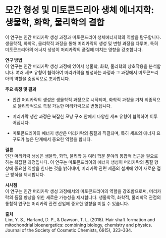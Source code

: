 
# 모간 형성 및 미토콘드리아 생체 에너지학: 생물학, 화학, 물리학의 결합

이 연구는 인간 머리카락 생성 과정과 미토콘드리아 생체에너지학의 역할을 탐구합니다. 생물학적, 화학적, 물리학적 과정을 통해 머리카락의 생성 및 변형 과정을 다루며, 특히 미토콘드리아의 에너지 생성이 머리카락의 품질에 미치는 영향을 강조합니다.

**연구 방법**     
이 연구는 인간 머리카락 생성 과정에 있어서 생물학, 화학, 물리학의 상호작용을 분석합니다. 여러 세포 유형이 협력하여 머리카락을 형성하는 과정과 그 과정에서 미토콘드리아의 역할을 중점적으로 조사합니다.

**주요 측정 및 결과**

 - 인간 머리카락의 생성은 생물학적 과정으로 시작되며, 화학적 과정을 거쳐 최종적으로 물리학적으로 측정 가능한 머리카락으로 변형됩니다.
 
- 머리카락 생산 과정은 복잡한 모낭 구조 안에서 다양한 세포 유형이 협력하여 이루어집니다.

- 미토콘드리아의 에너지 생산은 머리카락의 품질과 직결되며, 특히 세포의 에너지 요구도가 높은 단계에서 중요한 역할을 합니다.

**결론**    
인간 머리카락 생성은 생물학, 화학, 물리학 등 여러 학문 분야의 통합적 접근을 필요로 하는 복잡한 과정입니다. 이 연구는 미토콘드리아의 에너지 생성이 머리카락의 품질 향상에 중요한 역할을 한다는 것을 밝혀내며, 머리카락 관련 제품의 설계에 있어 새로운 접근 방식을 제시합니다.

**시사점**    
이 연구는 인간 머리카락 생성 과정에서의 미토콘드리아의 역할을 강조함으로써, 머리카락의 품질 향상을 위한 새로운 가능성을 제시합니다. 생물학적, 화학적, 물리학적 관점의 통합적 연구는 머리카락 관련 산업에 중요한 영향을 미칠 수 있습니다.

**출처**    
Lim, Y. S., Harland, D. P., & Dawson, T. L. (2018). Hair shaft formation and mitochondrial bioenergetics: combining biology, chemistry and physics. Journal of the Society of Cosmetic Chemists, 69(5), 323–334.
<!--stackedit_data:
eyJoaXN0b3J5IjpbLTE1ODQwMDQzNTEsLTIwNjgwNDc5NzRdfQ
==
-->